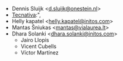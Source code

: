 - Dennis Sluijk \<d.sluijk@onestein.nl\>
- [Tecnativa](https://www.tecnativa.com):",
- Helly kapatel \<helly.kapatel@initos.com\>
- Mantas Šniukas \<mantas@vialaurea.lt\>
- Dhara Solanki \<dhara.solanki@initos.com\>
  - Jairo Llopis
  - Vicent Cubells
  - Víctor Martínez
